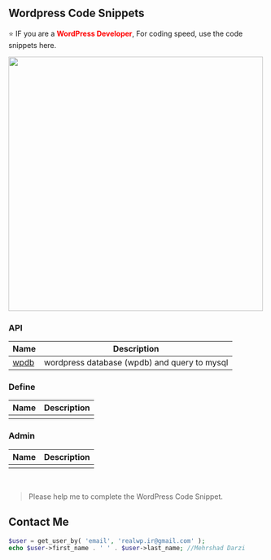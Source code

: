 
## Wordpress Code Snippets

⭐️ IF you are a <span style="color:red">**WordPress Developer**</span>, For coding speed, use the code snippets here.

<img src="https://s.w.org/style/images/about/WordPress-logotype-standard.png" width="500">

### API

|  Name |  Description |
|---|---|
| [wpdb](https://github.com/mehrshaddarzi/Wordpress/blob/master/API/wpdb.md)  |  wordpress database (wpdb) and query to mysql |


### Define

|  Name |  Description |
|---|---|
|  |   |


### Admin

|  Name |  Description |
|---|---|
|  |   |

<br />


> Please help me to complete the WordPress Code Snippet.


## Contact Me
```php
$user = get_user_by( 'email', 'realwp.ir@gmail.com' );
echo $user->first_name . ' ' . $user->last_name; //Mehrshad Darzi
```


